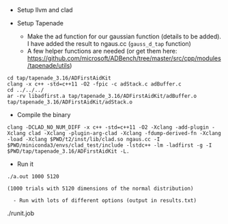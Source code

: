 
  - Setup llvm and clad

  - Setup Tapenade
    - Make the ad function for our gaussian function (details to be added). I have added the result to ngaus.cc (```gauss_d_tap``` function)
    - A few helper functions are needed (or get them here: https://github.com/microsoft/ADBench/tree/master/src/cpp/modules/tapenade/utils)

```
cd tap/tapenade_3.16/ADFirstAidKit
clang -x c++ -std=c++11 -O2 -fpic -c adStack.c adBuffer.c
cd ../../../
ar -rv libadfirst.a tap/tapenade_3.16/ADFirstAidKit/adBuffer.o tap/tapenade_3.16/ADFirstAidKit/adStack.o
```

  - Compile the binary

```
clang -DCLAD_NO_NUM_DIFF -x c++ -std=c++11 -O2 -Xclang -add-plugin -Xclang clad -Xclang -plugin-arg-clad -Xclang -fdump-derived-fn -Xclang -load -Xclang $PWD/t2/inst/lib/clad.so ngaus.cc -I $PWD/miniconda3/envs/clad_test/include -lstdc++ -lm -ladfirst -g -I $PWD/tap/tapenade_3.16/ADFirstAidKit -L.
```

  - Run it
```
./a.out 1000 5120

(1000 trials with 5120 dimensions of the normal distribution)

  - Run with lots of different options (output in results.txt)
```
./runit.job
```
